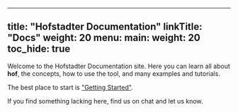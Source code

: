 
---
title: "Hofstadter Documentation"
linkTitle: "Docs"
weight: 20
menu:
  main:
    weight: 20
toc_hide: true
---

Welcome to the Hofstadter Documentation site.
Here you can learn all about __hof__, the concepts, how to use the tool,
and many examples and tutorials.

The best place to start is ["Getting Started"](/getting-started/).

If you find something lacking here, find us on chat and let us know.

